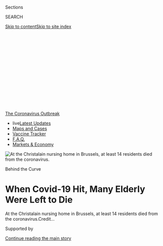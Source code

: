 <div id="app">

<div>

<div>

<div>

<div class="NYTAppHideMasthead css-ikk3s8 e1suatyy0">

<div class="section css-133zg39 e1suatyy2">

<div class="css-eph4ug er09x8g0">

<div class="css-6n7j50">

</div>

<span class="css-1dv1kvn">Sections</span>

<div class="css-10488qs">

<span class="css-1dv1kvn">SEARCH</span>

</div>

[Skip to content](#site-content)[Skip to site index](#site-index)

</div>

<div class="css-10698na e1huz5gh0">

</div>

</div>

</div>

</div>

<div data-aria-hidden="false">

<div id="site-content" role="main">

<div>

<div class="css-1aor85t" style="opacity:0.000000001;z-index:-1;visibility:hidden">

<div class="css-1hqnpie">

<div class="css-epjblv">

<span class="css-17xtcya">[Europe](/section/world/europe)</span><span class="css-x15j1o">|</span><span class="css-fwqvlz">When
Covid-19 Hit, Many Elderly Were Left to Die</span>

</div>

<div class="css-k008qs">

<div class="css-1iwv8en">

<span class="css-18z7m18"></span>

<div>

</div>

</div>

<span class="css-1n6z4y">https://nyti.ms/3fEcqZo</span>

<div class="css-1705lsu">

<div class="css-4xjgmj">

<div class="css-4skfbu" role="toolbar" data-aria-label="Social Media Share buttons, Save button, and Comments Panel with current comment count" data-testid="share-tools">

  - 
  - 
  - 
  - 
    
    <div class="css-6n7j50">
    
    </div>

  - 
  - 

</div>

</div>

</div>

</div>

</div>

</div>

<div id="NYT_TOP_BANNER_REGION" class="css-11qgg8s">

<div>

<div id="styln-prism-menu-1592847958612" class="section interactive-content interactive-size-medium css-1du2ztb">

<div class="css-17ih8de interactive-body">

<div id="scroll-container" class="css-1gj85ro">

[<span class="styln-title-wrap"><span class="css-1pje3qr">The
Coronavirus</span><span class="css-1pje3qr">
Outbreak</span></span>](https://www.nytimes.com/news-event/coronavirus?action=click&pgtype=Article&state=default&region=TOP_BANNER&context=storylines_menu)

  - <span class="css-kqxiym" data-emphasize="true">live</span>[Latest
    Updates](https://www.nytimes.com/2020/08/08/world/coronavirus-updates.html?action=click&pgtype=Article&state=default&region=TOP_BANNER&context=storylines_menu)
  - [Maps and
    Cases](https://www.nytimes.com/interactive/2020/us/coronavirus-us-cases.html?action=click&pgtype=Article&state=default&region=TOP_BANNER&context=storylines_menu)
  - [Vaccine
    Tracker](https://www.nytimes.com/interactive/2020/science/coronavirus-vaccine-tracker.html?action=click&pgtype=Article&state=default&region=TOP_BANNER&context=storylines_menu)
  - [F.A.Q.](https://www.nytimes.com/interactive/2020/world/coronavirus-tips-advice.html?action=click&pgtype=Article&state=default&region=TOP_BANNER&context=storylines_menu)
  - [Markets &
    Economy](https://www.nytimes.com/live/2020/08/07/business/stock-market-today-coronavirus?action=click&pgtype=Article&state=default&region=TOP_BANNER&context=storylines_menu)

</div>

</div>

</div>

</div>

</div>

<div id="fullBleedHeaderContent">

<div class="css-9fsmc8">

![<span class="css-16f3y1r e13ogyst0" data-aria-hidden="true">At the
Christalain nursing home in Brussels, at least 14 residents died from
the
coronavirus.</span>](https://static01.nyt.com/images/2020/08/09/world/09virus-nursinghomes-p5/00virus-nursinghomes-articleLarge.jpg?quality=75&auto=webp&disable=upscale)

</div>

<div class="css-1aqq9tq">

Behind the Curve

<div class="css-1vkm6nb ehdk2mb0">

# When Covid-19 Hit, Many Elderly Were Left to Die

</div>

</div>

<div class="css-nwzfg5 e1gnum310">

<span class="css-1f9pvn2 europe">At the Christalain nursing home in
Brussels, at least 14 residents died from the
coronavirus.</span><span class="css-cnj6d5 e1z0qqy90" itemprop="copyrightHolder"><span class="css-1ly73wi e1tej78p0">Credit...</span><span><span></span></span></span>

</div>

<div id="sponsor-wrapper" class="css-1hyfx7x">

<div id="sponsor-slug" class="css-19vbshk">

Supported by

</div>

[Continue reading the main story](#after-sponsor)

<div id="sponsor" class="ad sponsor-wrapper" style="text-align:center;height:100%;display:block">

</div>

<div id="after-sponsor">

</div>

</div>

<div class="css-1wx1auc e1gnum311">

<div class="css-18e8msd">

<div class="css-vp77d3 epjyd6m0">

<div class="css-1baulvz">

By [<span class="css-1baulvz" itemprop="name">Matina
Stevis-Gridneff</span>](https://www.nytimes.com/by/matina-stevis-gridneff),
[<span class="css-1baulvz" itemprop="name">Matt
Apuzzo</span>](https://www.nytimes.com/by/matt-apuzzo) and
<span class="css-1baulvz last-byline" itemprop="name">Monika
Pronczuk</span>

Photographs by
<span class="css-1baulvz last-byline" itemprop="name">Mauricio
Lima</span>

</div>

</div>

  - Aug. 8, 2020, <span class="css-epvm6">5:00 a.m. ET</span>

  - 
    
    <div class="css-4xjgmj">
    
    <div class="css-d8bdto" role="toolbar" data-aria-label="Social Media Share buttons, Save button, and Comments Panel with current comment count" data-testid="share-tools">
    
      - 
      - 
      - 
      - 
        
        <div class="css-6n7j50">
        
        </div>
    
      - 
      - 
    
    </div>
    
    </div>

</div>

</div>

</div>

<div class="section meteredContent css-1r7ky0e" name="articleBody" itemprop="articleBody">

<div class="css-1fanzo5 StoryBodyCompanionColumn">

<div class="css-53u6y8">

Warnings had piled up for years that nursing homes were vulnerable. The
pandemic sent them to the back of the line for equipment and care.

<div class="css-1wlr991">

<div class="css-18e8msd">

<div class="css-2ja7y1 epjyd6m0">

<div class="css-1baulvz">

</div>

</div>

</div>

</div>

-----

BRUSSELS — Shirley Doyen was exhausted. The Christalain nursing home,
which she ran with her brother in an affluent neighborhood in Brussels,
was buckling from Covid-19. Eight residents had died in three weeks.
Some staff members had only gowns and goggles from Halloween doctor
costumes for protection.

Nor was help coming. Ms. Doyen had begged hospitals to collect her
infected residents. They refused. Sometimes she was told to administer
morphine and let death come. Once she was told to pray.

Then, in the early morning of April 10, it all got worse.

First, a resident died at 1:20 a.m. Three hours later, another died. At
5:30 a.m., still another. The night nurse had long since given up
calling ambulances.

<div id="100000007240537" class="section css-1lpvp6o capsule-content" data-uri="nyt://capsule/b49668fb-2e01-5ae1-9496-f17bdbcc1c16">

<div>

</div>

</div>

</div>

</div>

<div class="css-1fanzo5 StoryBodyCompanionColumn">

<div class="css-53u6y8">

Ms. Doyen arrived after dawn and discovered Addolorata Balducci, 89, in
distress from Covid-19. Ms. Balducci’s son, Franco Pacchioli, demanded
that paramedics be called and begged them to take his mother to the
hospital. Instead, they gave her morphine.

“Your mother will die,” the paramedics responded, Mr. Pacchioli
recalled. “That’s it.”

The paramedics left. Eight hours later, Ms. Balducci died.

Runaway coronavirus infections, medical gear shortages and government
inattention are woefully familiar stories in nursing homes around the
globe. But Belgium’s response offers a gruesome twist: Paramedics and
hospitals sometimes flatly denied care to elderly people, even as
hospital beds sat unused.

Weeks earlier, the virus had overwhelmed hospitals in Italy. Determined
to prevent that from happening in Belgium, the authorities shunned and
all but ignored nursing homes. But while Italian doctors said they were
forced to ration care to the elderly because of shortages of space and
equipment, Belgium’s hospital system never came under similar strain.

Even at the height of the outbreak in April, when Ms. Balducci was
turned away, intensive-care beds were no more than about 55 percent
full.

</div>

</div>

<div class="css-1fanzo5 StoryBodyCompanionColumn">

<div class="css-53u6y8">

“They wouldn’t accept old people,” Ms. Doyen said. “They had space, and
they didn’t want them.”

Belgium now has, by some measures, the world’s highest coronavirus death
rate, in part because of nursing homes. More than 5,700 nursing-home
residents have died, [according to newly published
data](https://www.medrxiv.org/content/10.1101/2020.06.20.20136234v1.full.pdf).
During the peak of the crisis, from March through mid-May, residents
accounted for two out of every three coronavirus deaths.

</div>

</div>

<div class="css-79elbk" data-testid="photoviewer-wrapper">

<div class="css-z3e15g" data-testid="photoviewer-wrapper-hidden">

</div>

<div class="css-1a48zt4 ehw59r15" data-testid="photoviewer-children">

![<span class="css-16f3y1r e13ogyst0" data-aria-hidden="true">A resident
returning to his bedroom at
Christalain.</span>](https://static01.nyt.com/images/2020/08/09/world/09virus-nursinghomes-02-p3/00virus-nursinghomes-02-articleLarge.jpg?quality=75&auto=webp&disable=upscale)

</div>

</div>

<div class="css-79elbk" data-testid="photoviewer-wrapper">

<div class="css-z3e15g" data-testid="photoviewer-wrapper-hidden">

</div>

<div class="css-1a48zt4 ehw59r15" data-testid="photoviewer-children">

<div class="css-1xdhyk6 erfvjey0">

<span class="css-1ly73wi e1tej78p0">Image</span>

<div class="css-zjzyr8">

<div data-testid="lazyimage-container" style="height:257.77777777777777px">

</div>

</div>

</div>

<span class="css-16f3y1r e13ogyst0" data-aria-hidden="true">At the end
of an activity to work on residents’ memory capacity at
Christalain.</span>

</div>

</div>

<div class="css-79elbk" data-testid="photoviewer-wrapper">

<div class="css-z3e15g" data-testid="photoviewer-wrapper-hidden">

</div>

<div class="css-1a48zt4 ehw59r15" data-testid="photoviewer-children">

<div class="css-1xdhyk6 erfvjey0">

<span class="css-1ly73wi e1tej78p0">Image</span>

<div class="css-zjzyr8">

<div data-testid="lazyimage-container" style="height:257.77777777777777px">

</div>

</div>

</div>

<span class="css-16f3y1r e13ogyst0" data-aria-hidden="true">A memorial
for Christalain’s victims of Covid-19.</span>

</div>

</div>

<div class="css-1fanzo5 StoryBodyCompanionColumn">

<div class="css-53u6y8">

Of all the missteps by governments during the coronavirus pandemic, few
have had such an immediate and devastating impact as the failure to
protect nursing homes. Tens of thousands of older people died —
casualties not only of the virus, but of more than a decade of ignored
warnings that nursing homes were vulnerable.

Public health officials around the world excluded nursing homes from
their pandemic preparedness plans and omitted residents from the
mathematical models used to guide their responses.

In recent months, the coronavirus outbreak in the United States has
dominated global attention, as the world’s richest nation blundered its
way into the world’s largest death toll. Some 40 percent of those
fatalities [have been
linked](https://www.kff.org/health-costs/issue-brief/state-data-and-policy-actions-to-address-coronavirus/#stateleveldata)
to long-term-care facilities. But even now, European countries lead the
world in per capita deaths, in part because of what happened inside
their nursing homes.

</div>

</div>

<div class="css-1fanzo5 StoryBodyCompanionColumn">

<div class="css-53u6y8">

Spanish prosecutors [are investigating
cases](https://www.nytimes.com/2020/03/25/world/europe/Spain-coronavirus-nursing-homes.html)
in which residents were abandoned to die. In Sweden, overwhelmed
emergency doctors have acknowledged [turning away elderly
patients](https://www.dn.se/nyheter/sverige/overlakare-logn-att-patienter-inte-prioriterats-bort/).

In Britain, the [government ordered thousands of older hospital
patients](https://www.independent.co.uk/news/health/coronavirus-care-homes-nhs-hospital-discharges-deaths-a9544671.html)
— including some with Covid-19 — sent back to nursing homes to make room
for an expected crush of virus cases. (Similar policies were in effect
in [some American
states](https://www.nytimes.com/2020/04/24/us/nursing-homes-coronavirus.html).)

But by fixating on saving their hospitals, European leaders sometimes
left nursing-home residents and staff to fend for themselves.

“We thought about it, and we said, ‘Care homes are important,’” Matt
Keeling, a British emergency adviser, testified recently. “We thought
they were being shielded, and we probably thought that was enough.”

It wasn’t. Only [about a third of European nursing
homes](https://www.ecdc.europa.eu/sites/default/files/documents/covid-19-long-term-care-facilities-surveillance-guidance.pdf)
had infectious-disease teams before the Covid-19 pandemic. Most lacked
in-house doctors and [many had no
arrangements](https://www.ecdc.europa.eu/sites/default/files/media/en/publications/Publications/healthcare-associated-infections-point-prevalence-survey-long-term-care-facilities-2013.pdf)
with outside physicians to coordinate care.

Few countries embody this lethally ineffective pandemic response more
than Belgium, where government officials excluded nursing-home patients
from the testing policy until thousands were already dead. Nursing homes
were left waiting for proper masks and gowns. When masks did arrive from
the government, they came late and were sometimes defective.

<div id="NYT_MAIN_CONTENT_1_REGION" class="css-9tf9ac">

<div>

<div id="styln-covid-updates-world" class="section interactive-content interactive-size-medium css-1ftcdic">

<div class="css-17ih8de interactive-body">

<div id="styln-briefing-block" data-asset-id="QXJ0aWNsZTpueXQ6Ly9hcnRpY2xlL2MyYTdmODFjLWZlODAtNTBiZC05ZDM2LWRhNjExOTBiZjZkZg==">

<div class="briefing-block-header-section">

# [Latest Updates: The Coronavirus Outbreak](https://www.nytimes.com/2020/08/07/world/covid-19-news.html?action=click&pgtype=Article&state=default&region=MAIN_CONTENT_1&context=storylines_live_updates)

<div class="briefing-block-ts">

Updated 2020-08-08T12:04:28.992Z

</div>

</div>

  - [As the U.S. relief talks falter again, Trump says he is prepared to
    act on his
    own.](https://www.nytimes.com/2020/08/07/world/covid-19-news.html?action=click&pgtype=Article&state=default&region=MAIN_CONTENT_1&context=storylines_live_updates#link-1f86d03a)
  - [Cuomo says N.Y. schools can reopen in-person but leaves it up to
    districts to determine if, when and
    how.](https://www.nytimes.com/2020/08/07/world/covid-19-news.html?action=click&pgtype=Article&state=default&region=MAIN_CONTENT_1&context=storylines_live_updates#link-3f64a70a)
  - [Thousands of cases went unreported in California when a computer
    server
    failed.](https://www.nytimes.com/2020/08/07/world/covid-19-news.html?action=click&pgtype=Article&state=default&region=MAIN_CONTENT_1&context=storylines_live_updates#link-14e70066)

<div class="briefing-block-footer">

<div class="briefing-block-footer-meta">

[See more
updates](https://www.nytimes.com/2020/08/07/world/covid-19-news.html?action=click&pgtype=Article&state=default&region=MAIN_CONTENT_1&context=storylines_live_updates)

</div>

<div class="briefing-block-briefinglinks">

<span>More live coverage:</span>
[Markets](https://www.nytimes.com/live/2020/08/07/business/stock-market-today-coronavirus?action=click&pgtype=Article&state=default&region=MAIN_CONTENT_1&context=storylines_live_updates)

</div>

</div>

</div>

</div>

</div>

</div>

</div>

“Tape the masks to the bridge of your nose,” regional health officials
advised in one email.

One nursing-home executive, bereft of options, ordered thousands of
ponchos after seeing animal-keepers wearing them in a countryside zoo.
Another home managed to get 5,000 masks from a staff member’s father in
Vietnam. The precious cargo arrived through the embassy’s diplomatic
pouch.

</div>

</div>

<div class="css-1fanzo5 StoryBodyCompanionColumn">

<div class="css-53u6y8">

Belgian officials say denying care for the elderly was never their
policy. But in the absence of a national strategy, and with regional
officials bickering about who was in charge, officials now acknowledge
that some hospitals and emergency responders relied on vague advice and
guidelines to do just that.

The situation was so dire that the charity Médecins Sans Frontières
dispatched teams of experts more accustomed to working in war-hardened
countries. On March 25, when a team arrived at Val des Fleurs, a public
nursing home a few miles from European Union headquarters, they were
greeted by the stale smell of disinfectant and an eerie stillness,
pierced only by the song of a caged canary.

</div>

</div>

<div class="css-79elbk" data-testid="photoviewer-wrapper">

<div class="css-z3e15g" data-testid="photoviewer-wrapper-hidden">

</div>

<div class="css-1a48zt4 ehw59r15" data-testid="photoviewer-children">

<div class="css-1xdhyk6 erfvjey0">

<span class="css-1ly73wi e1tej78p0">Image</span>

<div class="css-zjzyr8">

<div data-testid="lazyimage-container" style="height:257.77777777777777px">

</div>

</div>

</div>

<span class="css-16f3y1r e13ogyst0" data-aria-hidden="true">A gym class
at the Val des Fleurs nursing home in Brussels, where a team from
Médecins Sans Frontières intervened during the peak of the
pandemic.</span>

</div>

</div>

<div class="css-79elbk" data-testid="photoviewer-wrapper">

<div class="css-z3e15g" data-testid="photoviewer-wrapper-hidden">

</div>

<div class="css-1a48zt4 ehw59r15" data-testid="photoviewer-children">

<div class="css-1xdhyk6 erfvjey0">

<span class="css-1ly73wi e1tej78p0">Image</span>

<div class="css-zjzyr8">

<div data-testid="lazyimage-container" style="height:257.77777777777777px">

</div>

</div>

</div>

<span class="css-16f3y1r e13ogyst0" data-aria-hidden="true">Cleaning up
a corridor at Val des Fleurs. Some staff members showed signs of trauma
common in disaster zones, the medical charity found.</span>

</div>

</div>

<div class="css-79elbk" data-testid="photoviewer-wrapper">

<div class="css-z3e15g" data-testid="photoviewer-wrapper-hidden">

</div>

<div class="css-1a48zt4 ehw59r15" data-testid="photoviewer-children">

<div class="css-1xdhyk6 erfvjey0">

<span class="css-1ly73wi e1tej78p0">Image</span>

<div class="css-zjzyr8">

<div data-testid="lazyimage-container" style="height:257.77777777777777px">

</div>

</div>

</div>

<span class="css-16f3y1r e13ogyst0" data-aria-hidden="true">The
nursing-home compound seen from the corridor of residents’ bedrooms.
When the M.S.F. team arrived, both the director and her deputy were sick
with Covid-19.</span>

</div>

</div>

<div class="css-1fanzo5 StoryBodyCompanionColumn">

<div class="css-53u6y8">

Seventeen people had died there in the past 10 days. There was no
protective equipment. Oxygen was running low. Half the staff was
infected. Others showed signs of trauma common in disaster zones, a
psychologist from the medical charity concluded.

The director and her deputy were sick with Covid-19, and the acting
chief collapsed in a chair, crying, as soon as the team met her.

</div>

</div>

<div class="css-1fanzo5 StoryBodyCompanionColumn">

<div class="css-53u6y8">

“I never thought I would work with M.S.F. in my own country. That’s
crazy. We are a rich country,” said Marine Tondeur, a Belgian nurse who
has worked in South Sudan and Haiti.

Ms. Tondeur was horrified at her country’s response.

“I feel a bit ashamed, actually, that we forgot those homes.”

## ‘Firefighters in Pajamas’

In February, as the coronavirus was taking root in northern Italy,
Belgian officials expressed little alarm. Maggie De Block, Belgium’s
federal health minister, spent the month playing down the risk. She saw
[no need to
worry](https://plus.lesoir.be/282733/article/2020-02-25/maggie-de-block-sur-le-coronavirus-au-soir-il-faut-eviter-les-reflexes-de)
about hospital capacity or testing capabilities.

“It isn’t a very aggressive virus. You would have to sneeze in someone’s
face to pass it on,” [she
said](https://www.maggiedeblock.be/coronavirus-er-is-veel-paniekzaaierij-de-tijd-03-03-2020/)
on March 3, adding, “If the temperature rises, it will probably
disappear.”

Even after the World Health Organization [highlighted the importance of
creating
plans](https://www.who.int/docs/default-source/coronaviruse/who-china-joint-mission-on-covid-19-final-report.pdf)
to protect nursing homes, a spokesman for the health authority in
Belgium’s Dutch-speaking region said there was no reason to worry.

“The risk of infection is very small for now,” he said.

Yet the warning signs were there. Belgium has one of the world’s largest
nursing-home populations per capita, and [years of
research](http://www.nsih.be/download/LTCF/Rapport/HALT-3_Nat%20Rapport_FR_V3.pdf)
has shown that respiratory illnesses like Covid-19 are among the most
common diseases in such facilities. Data from China demonstrated that
the elderly were most at risk from Covid-19.

Government reports as far back as 2006 had called for infectious-disease
training for nursing-home doctors and public help to stockpile
protective equipment. A separate report in 2009 recommended adding
nursing homes to the national pandemic plan. Both proposals went
nowhere.

</div>

</div>

<div class="css-1fanzo5 StoryBodyCompanionColumn">

<div class="css-53u6y8">

So, at the beginning of March, nursing homes were effectively on their
own. Belgium’s internal risk-assessment documents did not even mention
nursing homes among the top concerns.

</div>

</div>

<div class="css-79elbk" data-testid="photoviewer-wrapper">

<div class="css-z3e15g" data-testid="photoviewer-wrapper-hidden">

</div>

<div class="css-1a48zt4 ehw59r15" data-testid="photoviewer-children">

<div class="css-1xdhyk6 erfvjey0">

<span class="css-1ly73wi e1tej78p0">Image</span>

<div class="css-zjzyr8">

<div data-testid="lazyimage-container" style="height:257.77777777777777px">

</div>

</div>

</div>

<span class="css-16f3y1r e13ogyst0" data-aria-hidden="true">A resident
waiting as a staff member cleaned her bedroom at the Val des Roses
nursing home in Brussels, where Médecins Sans Frontières also
intervened.</span>

</div>

</div>

<div class="css-79elbk" data-testid="photoviewer-wrapper">

<div class="css-z3e15g" data-testid="photoviewer-wrapper-hidden">

</div>

<div class="css-1a48zt4 ehw59r15" data-testid="photoviewer-children">

<div class="css-1xdhyk6 erfvjey0">

<span class="css-1ly73wi e1tej78p0">Image</span>

<div class="css-zjzyr8">

<div data-testid="lazyimage-container" style="height:257.77777777777777px">

</div>

</div>

</div>

<span class="css-16f3y1r e13ogyst0" data-aria-hidden="true">A bedroom in
the section for residents affected by mental confusion and
disorientation at Val des Roses.</span>

</div>

</div>

<div class="css-79elbk" data-testid="photoviewer-wrapper">

<div class="css-z3e15g" data-testid="photoviewer-wrapper-hidden">

</div>

<div class="css-1a48zt4 ehw59r15" data-testid="photoviewer-children">

<div class="css-1xdhyk6 erfvjey0">

<span class="css-1ly73wi e1tej78p0">Image</span>

<div class="css-zjzyr8">

<div data-testid="lazyimage-container" style="height:257.77777777777777px">

</div>

</div>

</div>

<span class="css-16f3y1r e13ogyst0" data-aria-hidden="true">A recreation
area for residents at Val des Roses.</span>

</div>

</div>

<div class="css-1fanzo5 StoryBodyCompanionColumn">

<div class="css-53u6y8">

“We have received no specific recommendations from the ministers,” the
nursing-home association Femarbel wrote to its members.

Nursing homes around the world operate at the seams of local, regional
and national oversight, but Belgium magnifies that problem. Divided by
language and [perpetually difficult to
govern](https://www.nytimes.com/2018/12/18/world/europe/right-wing-migration-belgium-collapse.html),
Belgium has so many layers of bureaucracy that it is sometimes referred
to as an administrative lasagna.

The country has not one but nine health ministers, who answer to six
parliaments. The federal government takes a coordinating role in a
pandemic, but nursing homes are the purview of regional authorities.

</div>

</div>

<div class="css-1fanzo5 StoryBodyCompanionColumn">

<div class="css-53u6y8">

So even when officials realized the threat posed by Covid-19, they could
not act decisively.

“We needed several weeks to figure out who was responsible,” Pedro
Facon, a top federal health official, testified this month.

By the middle of March, with the coronavirus spreading rapidly, regional
governments offered nursing homes advice — yet it was unhelpful on key
points. Government documents stressed the importance of masks, while
simultaneously declaring them all but unavailable.

“There are virtually no masks available on the market,” one document
said. Caregivers were advised to reuse masks, withhold them from
administrative staff members, and scrounge for gear from nearby
hospitals.

And scrounge they did. At the Christalain home, Steve Doyen — the
co-owner and Ms. Doyen’s brother — said he found a handful of gowns and
goggles through a friend who liked dressing up as a doctor for
Halloween.

</div>

</div>

<div class="css-79elbk" data-testid="photoviewer-wrapper">

<div class="css-z3e15g" data-testid="photoviewer-wrapper-hidden">

</div>

<div class="css-1a48zt4 ehw59r15" data-testid="photoviewer-children">

<div class="css-1xdhyk6 erfvjey0">

<span class="css-1ly73wi e1tej78p0">Image</span>

<div class="css-zjzyr8">

<div data-testid="lazyimage-container" style="height:257.77777777777777px">

</div>

</div>

</div>

<span class="css-16f3y1r e13ogyst0" data-aria-hidden="true">A manicure
session at Christalain. Activities are slowly restarting.</span>

</div>

</div>

<div class="css-79elbk" data-testid="photoviewer-wrapper">

<div class="css-z3e15g" data-testid="photoviewer-wrapper-hidden">

</div>

<div class="css-1a48zt4 ehw59r15" data-testid="photoviewer-children">

<div class="css-1xdhyk6 erfvjey0">

<span class="css-1ly73wi e1tej78p0">Image</span>

<div class="css-zjzyr8">

<div data-testid="lazyimage-container" style="height:257.77777777777777px">

</div>

</div>

</div>

<span class="css-16f3y1r e13ogyst0" data-aria-hidden="true">A walker
resting near a message reminding residents and staff members to
disinfect their hands at Christalain.</span>

</div>

</div>

<div class="css-79elbk" data-testid="photoviewer-wrapper">

<div class="css-z3e15g" data-testid="photoviewer-wrapper-hidden">

</div>

<div class="css-1a48zt4 ehw59r15" data-testid="photoviewer-children">

<div class="css-1xdhyk6 erfvjey0">

<span class="css-1ly73wi e1tej78p0">Image</span>

<div class="css-zjzyr8">

<div data-testid="lazyimage-container" style="height:257.77777777777777px">

</div>

</div>

</div>

<span class="css-16f3y1r e13ogyst0" data-aria-hidden="true">Support
messages on a board at Christalain.</span>

</div>

</div>

<div class="css-1fanzo5 StoryBodyCompanionColumn">

<div class="css-53u6y8">

Worsening the problem, Belgium was unable to test even a fraction of
those infected. So the health authorities decided to test severely ill,
hospitalized patients. Everyone else was told to recover at home.

</div>

</div>

<div class="css-1fanzo5 StoryBodyCompanionColumn">

<div class="css-53u6y8">

That meant leaving contagious people inside crowded, understaffed,
underequipped nursing homes.

“We got the impression quite early on that we would take the back seat,”
said Lesley Moreels, the director of a public nursing home in Brussels.
“We felt that we were going to be firefighters in pajamas.”

## Test, Return, Infect

Belgium went into lockdown on March 18. Dozens of nursing-home residents
had already died. Three days later, Jacqueline Van Peteghem, a
91-year-old resident at the Christalain home, was sent to UZ Brussel, a
nearby hospital, where she was tested for Covid-19. Within days, her
test came back positive.

Shirley and Steve Doyen assumed Ms. Van Peteghem would remain
hospitalized for treatment and to prevent the disease from spreading to
scores of other residents. But her symptoms had stabilized, and Mr.
Doyen said that a hospital doctor declared her healthy enough to return
home.

So, on March 27, paramedics in hazmat suits delivered Ms. Van Peteghem,
on a stretcher, to the door of Christalain.

Mr. Doyen greeted them wearing a surgical mask.

“Is this mask all you have?” the paramedics asked, Mr. Doyen recalled.

“Yes,” he said.

“Good luck,” they responded.

For the next hour, Christalain staff members watched as the paramedics
decontaminated themselves and their ambulance. Asked later about the
hospital’s policies, the chief executive, Prof. Marc Noppen, said
infectious patients were not normally returned to nursing homes but that
it may have happened in some cases.

</div>

</div>

<div class="css-1fanzo5 StoryBodyCompanionColumn">

<div class="css-53u6y8">

No one can be certain if Ms. Van Peteghem’s return was the reason, but
Covid-19 infections in the home increased. Residents began dying. Ms.
Van Peteghem, who initially survived the virus, died last month.

</div>

</div>

<div class="css-79elbk" data-testid="photoviewer-wrapper">

<div class="css-z3e15g" data-testid="photoviewer-wrapper-hidden">

</div>

<div class="css-1a48zt4 ehw59r15" data-testid="photoviewer-children">

<div class="css-1xdhyk6 erfvjey0">

<span class="css-1ly73wi e1tej78p0">Image</span>

<div class="css-zjzyr8">

<div data-testid="lazyimage-container" style="height:257.77777777777777px">

</div>

</div>

</div>

<span class="css-16f3y1r e13ogyst0" data-aria-hidden="true">Jacqueline
Van Peteghem’s dinner table in June.</span>

</div>

</div>

<div class="css-79elbk" data-testid="photoviewer-wrapper">

<div class="css-z3e15g" data-testid="photoviewer-wrapper-hidden">

</div>

<div class="css-1a48zt4 ehw59r15" data-testid="photoviewer-children">

<div class="css-1xdhyk6 erfvjey0">

<span class="css-1ly73wi e1tej78p0">Image</span>

<div class="css-zjzyr8">

<div data-testid="lazyimage-container" style="height:257.77777777777777px">

</div>

</div>

</div>

<span class="css-16f3y1r e13ogyst0" data-aria-hidden="true">A resident
holding onto a staff member at Christalain.</span>

</div>

</div>

<div class="css-79elbk" data-testid="photoviewer-wrapper">

<div class="css-z3e15g" data-testid="photoviewer-wrapper-hidden">

</div>

<div class="css-1a48zt4 ehw59r15" data-testid="photoviewer-children">

<div class="css-1xdhyk6 erfvjey0">

<span class="css-1ly73wi e1tej78p0">Image</span>

<div class="css-zjzyr8">

<div data-testid="lazyimage-container" style="height:257.77777777777777px">

</div>

</div>

</div>

<span class="css-16f3y1r e13ogyst0" data-aria-hidden="true">The view
from a window at Christalain.</span>

</div>

</div>

<div class="css-1fanzo5 StoryBodyCompanionColumn">

<div class="css-53u6y8">

The Belgian authorities were aware of such problems, according to
internal documents. “Some patients have returned from the hospital
infected,” a government emergency committee wrote on March 25. “Several
hot spots have been caused this way.”

<div id="NYT_MAIN_CONTENT_3_REGION" class="css-9tf9ac">

<div>

<div id="styln-prism-freeform-1594220623585" class="section interactive-content interactive-size-medium css-1ftcdic">

<div class="css-17ih8de interactive-body">

<div id="prism-freeform-block-57380" class="css-19mumt8" role="complementary" data-storyline="The Coronavirus Outbreak" data-truncated="true" tabindex="0">

<div class="css-a8d9oz">

<div class="css-eb027h">

[](https://www.nytimes.com/news-event/coronavirus?action=click&pgtype=Article&state=default&region=MAIN_CONTENT_3&context=storylines_faq)

### The Coronavirus Outbreak ›

#### Frequently Asked Questions

Updated August 6, 2020

  - #### Why are bars linked to outbreaks?
    
      - Think about a bar. Alcohol is flowing. It can be loud, but it’s
        definitely intimate, and you often need to lean in close to hear
        your friend. And strangers have way, way fewer reservations
        about coming up to people in a bar. That’s sort of the point of
        a bar. Feeling good and close to strangers. It’s no surprise,
        then, that [bars have been linked to outbreaks in several
        states.](https://www.nytimes.com/2020/07/02/us/coronavirus-bars.html?action=click&pgtype=Article&state=default&region=MAIN_CONTENT_3&context=storylines_faq)
        Louisiana health officials have tied [at least 100 coronavirus
        cases](https://www.nytimes.com/2020/06/22/us/new-coronavirus-phase.html?action=click&pgtype=Article&state=default&region=MAIN_CONTENT_3&context=storylines_faq)
        to bars in the Tigerland nightlife district in Baton Rouge.
        Minnesota has traced 328 recent cases to bars across the state.
        [In
        Idaho](https://www.boisestatepublicradio.org/post/bars-large-venues-close-ada-county-after-surge-coronavirus-prompts-rollback#stream/0),
        health officials shut down bars in Ada County after reporting
        clusters of infections among young adults who had visited
        several bars in downtown Boise. Governors in
        [California](https://www.nytimes.com/2020/07/01/us/california-coronavirus-reopening.html?action=click&pgtype=Article&state=default&region=MAIN_CONTENT_3&context=storylines_faq),
        [Texas and
        Arizona](https://www.nytimes.com/2020/06/14/us/coronavirus-united-states.html?action=click&pgtype=Article&state=default&region=MAIN_CONTENT_3&context=storylines_faq),
        where coronavirus cases are soaring, have ordered hundreds of
        newly reopened bars to shut down. Less than two weeks after
        Colorado’s bars reopened at limited capacity, Gov. Jared Polis
        [ordered them to
        close](https://www.denverpost.com/2020/06/30/colorado-bars-closed-coronavirus/).

  - #### I have antibodies. Am I now immune?
    
      - As of right now, [that seems likely, for at least several
        months.](https://www.nytimes.com/2020/07/22/health/covid-antibodies-herd-immunity.html?action=click&pgtype=Article&state=default&region=MAIN_CONTENT_3&context=storylines_faq)
        There have been frightening accounts of people suffering what
        seems to be a second bout of Covid-19. But experts say these
        patients may have a drawn-out course of infection, with the
        virus taking a slow toll weeks to months after initial exposure.
        People infected with the coronavirus typically
        [produce](https://www.nature.com/articles/s41586-020-2456-9)
        immune molecules called antibodies, which are [protective
        proteins made in response to an
        infection](https://www.nytimes.com/2020/05/07/health/coronavirus-antibody-prevalence.html?action=click&pgtype=Article&state=default&region=MAIN_CONTENT_3&context=storylines_faq)[.
        These antibodies
        may](https://www.nytimes.com/2020/05/07/health/coronavirus-antibody-prevalence.html?action=click&pgtype=Article&state=default&region=MAIN_CONTENT_3&context=storylines_faq)
        last in the body [only two to three
        months](https://www.nature.com/articles/s41591-020-0965-6),
        which may seem worrisome, but that’s perfectly normal after an
        acute infection subsides, said Dr. Michael Mina, an immunologist
        at Harvard University. It may be possible to get the coronavirus
        again, but it’s highly unlikely that it would be possible in a
        short window of time from initial infection or make people
        sicker the second time.

  - #### I’m a small-business owner. Can I get relief?
    
      - The [stimulus bills enacted in
        March](https://www.nytimes.com/article/small-business-loans-stimulus-grants-freelancers-coronavirus.html?action=click&pgtype=Article&state=default&region=MAIN_CONTENT_3&context=storylines_faq)
        offer help for the millions of American small businesses. Those
        eligible for aid are businesses and nonprofit organizations with
        fewer than 500 workers, including sole proprietorships,
        independent contractors and freelancers. Some larger companies
        in some industries are also eligible. The help being offered,
        which is being managed by the Small Business Administration,
        includes the Paycheck Protection Program and the Economic Injury
        Disaster Loan program. But lots of folks have [not yet seen
        payouts.](https://www.nytimes.com/interactive/2020/05/07/business/small-business-loans-coronavirus.html?action=click&pgtype=Article&state=default&region=MAIN_CONTENT_3&context=storylines_faq)
        Even those who have received help are confused: The rules are
        draconian, and some are stuck sitting on [money they don’t know
        how to
        use.](https://www.nytimes.com/2020/05/02/business/economy/loans-coronavirus-small-business.html?action=click&pgtype=Article&state=default&region=MAIN_CONTENT_3&context=storylines_faq)
        Many small-business owners are getting less than they expected
        or [not hearing anything at
        all.](https://www.nytimes.com/2020/06/10/business/Small-business-loans-ppp.html?action=click&pgtype=Article&state=default&region=MAIN_CONTENT_3&context=storylines_faq)

  - #### What are my rights if I am worried about going back to work?
    
      - Employers have to provide [a safe
        workplace](https://www.osha.gov/SLTC/covid-19/standards.html)
        with policies that protect everyone equally. [And if one of your
        co-workers tests positive for the coronavirus, the
        C.D.C.](https://www.nytimes.com/article/coronavirus-money-unemployment.html?action=click&pgtype=Article&state=default&region=MAIN_CONTENT_3&context=storylines_faq)
        has said that [employers should tell their
        employees](https://www.cdc.gov/coronavirus/2019-ncov/community/guidance-business-response.html)
        -- without giving you the sick employee’s name -- that they may
        have been exposed to the virus.

  - #### What is school going to look like in September?
    
      - It is unlikely that many schools will return to a normal
        schedule this fall, requiring the grind of [online
        learning](https://www.nytimes.com/2020/06/05/us/coronavirus-education-lost-learning.html?action=click&pgtype=Article&state=default&region=MAIN_CONTENT_3&context=storylines_faq),
        [makeshift child
        care](https://www.nytimes.com/2020/05/29/us/coronavirus-child-care-centers.html?action=click&pgtype=Article&state=default&region=MAIN_CONTENT_3&context=storylines_faq)
        and [stunted
        workdays](https://www.nytimes.com/2020/06/03/business/economy/coronavirus-working-women.html?action=click&pgtype=Article&state=default&region=MAIN_CONTENT_3&context=storylines_faq)
        to continue. California’s two largest public school districts —
        Los Angeles and San Diego — said on July 13, that [instruction
        will be remote-only in the
        fall](https://www.nytimes.com/2020/07/13/us/lausd-san-diego-school-reopening.html?action=click&pgtype=Article&state=default&region=MAIN_CONTENT_3&context=storylines_faq),
        citing concerns that surging coronavirus infections in their
        areas pose too dire a risk for students and teachers. Together,
        the two districts enroll some 825,000 students. They are the
        largest in the country so far to abandon plans for even a
        partial physical return to classrooms when they reopen in
        August. For other districts, the solution won’t be an
        all-or-nothing approach. [Many
        systems](https://bioethics.jhu.edu/research-and-outreach/projects/eschool-initiative/school-policy-tracker/),
        including the nation’s largest, New York City, are devising
        [hybrid
        plans](https://www.nytimes.com/2020/06/26/us/coronavirus-schools-reopen-fall.html?action=click&pgtype=Article&state=default&region=MAIN_CONTENT_3&context=storylines_faq)
        that involve spending some days in classrooms and other days
        online. There’s no national policy on this yet, so check with
        your municipal school system regularly to see what is happening
        in your community.

<div id="styln-survey-component-57380" class="styln-survey-component" data-surveyname="faq" data-surveystoryline="coronavirus">

</div>

</div>

<div class="css-6mllg9">

</div>

<div class="css-pmm6ed">

<span class="css-5gimkt"></span>

</div>

</div>

</div>

</div>

</div>

</div>

</div>

The committee recommended testing nursing-home residents and
establishing locations to house Covid-19 patients who would otherwise be
returned to homes.

But national and regional authorities could not agree on those
recommendations, and the country remained a hodgepodge of policies.

</div>

</div>

<div class="css-1fanzo5 StoryBodyCompanionColumn">

<div class="css-53u6y8">

For another two weeks, even as the government expanded its testing
capability, health advisers resisted adding nursing homes to the
national testing priority list. They worried that even the newfound
capacity would be unable to meet the demand under the broadened
criteria, according to documents and government officials.

“The federal government had tests. Hospitals had tests,” said Dr.
Emmanuel André, a virologist who was tapped as a top government adviser
and who advocated for broader federal testing. “But nursing homes? There
were no tests allowed.”

As a stopgap measure, Philippe De Backer, a minister who had been tapped
to expand testing, pushed out an initial batch of nursing-home tests in
early April. But he and others wanted residents formally added to the
testing priority list. Support for that change finally coalesced on
April 8. Mr. De Backer dialed into a conference call of the government’s
risk-management group — one of many committees that set policy in
Belgium.

“You can stop debating,” he said. “We’re testing in care homes.”

When the first results were announced, one in five residents tested
positive. By then, more than 2,000 residents had already died.

As the testing debate unfolded in late March and early April, hospitals
quietly stopped taking infected patients from nursing homes.

The policy — officially it was just advice — took shape in a series of
memos from Belgian geriatric specialists.

“Unnecessary transfers are a risk for ambulance workers and emergency
rooms,” read an early memo, signed by the Belgian Society for
Gerontology and Geriatrics and two major hospitals.

</div>

</div>

<div class="css-1fanzo5 StoryBodyCompanionColumn">

<div class="css-53u6y8">

Extremely frail patients and the terminally ill should receive
palliative care and not be hospitalized, the memo said. The document
offered a complex flowchart for deciding when to hospitalize
nursing-home residents.

The gerontology society says that its advice — drafted in case of an
overwhelmed hospital system — was misunderstood. The society is not a
government agency, doctors there note, and it never intended to deny
hospital care for the elderly.

But that is what happened.

## Do Not Admit

On the morning of April 9, Dr. André, the government adviser, was
preparing for the daily news briefing when one question, submitted in
advance by a journalist, caught him by surprise: Would nursing-home
residents soon be allowed to go to the hospital?

“Why is this question coming?” Dr. André remembers thinking. “Yes, of
course they can.”

But time and again, nursing-home residents with Covid-19 symptoms were
denied hospitalization, even when referred by doctors who had assessed
that they might recover.

“The decision not to accept residents in hospitals really shocked me,”
said Michel Hanset, a doctor in Brussels who tried in vain to admit
several nursing-home patients.

No data exists on how often this happened, but Médecins Sans Frontières
says about 30 percent of the homes it worked in during its deployment
reported this problem.

</div>

</div>

<div class="css-79elbk" data-testid="photoviewer-wrapper">

<div class="css-z3e15g" data-testid="photoviewer-wrapper-hidden">

</div>

<div class="css-1a48zt4 ehw59r15" data-testid="photoviewer-children">

<div class="css-1xdhyk6 erfvjey0">

<span class="css-1ly73wi e1tej78p0">Image</span>

<div class="css-zjzyr8">

<div data-testid="lazyimage-container" style="height:257.77777777777777px">

</div>

</div>

</div>

<span class="css-16f3y1r e13ogyst0" data-aria-hidden="true">A resident
enjoying the sun on a balcony at Val des Fleurs.</span>

</div>

</div>

<div class="css-79elbk" data-testid="photoviewer-wrapper">

<div class="css-z3e15g" data-testid="photoviewer-wrapper-hidden">

</div>

<div class="css-1a48zt4 ehw59r15" data-testid="photoviewer-children">

<div class="css-1xdhyk6 erfvjey0">

<span class="css-1ly73wi e1tej78p0">Image</span>

<div class="css-zjzyr8">

<div data-testid="lazyimage-container" style="height:257.77777777777777px">

</div>

</div>

</div>

<span class="css-16f3y1r e13ogyst0" data-aria-hidden="true">An aquarium
in a recreation room at Val des Fleurs.</span>

</div>

</div>

<div class="css-79elbk" data-testid="photoviewer-wrapper">

<div class="css-z3e15g" data-testid="photoviewer-wrapper-hidden">

</div>

<div class="css-1a48zt4 ehw59r15" data-testid="photoviewer-children">

<div class="css-1xdhyk6 erfvjey0">

<span class="css-1ly73wi e1tej78p0">Image</span>

<div class="css-zjzyr8">

<div data-testid="lazyimage-container" style="height:257.77777777777777px">

</div>

</div>

</div>

<span class="css-16f3y1r e13ogyst0" data-aria-hidden="true">A resident
of Val des Fleurs, left, receiving a visit.</span>

</div>

</div>

<div class="css-1fanzo5 StoryBodyCompanionColumn">

<div class="css-53u6y8">

Government figures are also telling. During the first weeks of the
crisis, nearly two thirds of nursing-home residents’ deaths occurred in
hospitals. But as the crisis worsened, and the geriatric memos began
circulating, that number plummeted.

At the peak of the outbreak, a mere 14 percent of gravely ill residents
made it to hospitals. The rest died in their nursing homes, according to
government data [compiled by Belgian
scientists](https://www.medrxiv.org/content/10.1101/2020.06.20.20136234v1)
and released to The New York Times.

It is impossible to know how many deaths were preventable. But hospitals
always had space. Even at the peak of the pandemic, 1,100 of the
nation’s 2,400 intensive care beds were free, according to Niel Hens,
a government adviser and University of Antwerp professor.

“Paramedics had been instructed by their referral hospital not to take
patients over a certain age, often 75 but sometimes as low as 65,”
Médecins Sans Frontières said in a July
[report](https://www.msf.org/sites/msf.org/files/2020-07/Left%20behind%20-%20MSF%20care%20homes%20in%20Belgium%20report.pdf).

Some senior regional and national officials acknowledge this problem.

“I heard from staff in care homes that emergency doctors were arriving,
taking residents and then they were sending them back to care homes,
saying they could not keep them in the hospital,” Christie Morreale, the
top health official in Wallonia, Belgium’s French-speaking region, said
in an interview.

</div>

</div>

<div class="css-1fanzo5 StoryBodyCompanionColumn">

<div class="css-53u6y8">

Ms. De Block, the national health minister, declined to be interviewed
and did not respond to written questions. In interviews, senior hospital
doctors defended their policies. They said that nursing-home staff
sought hospital care for terminally ill patients who needed to be
comforted into death, not dragged to the hospital.

If nursing-home residents were denied admission, they say, it was
because a doctor determined that they were unlikely to survive.

“If you think medical treatment is of benefit for that patient, he or
she will be hospitalized,” said Professor Noppen, the UZ Brussel
executive. “It’s as simple as that.”

Nursing-home administrators are adamant that was not the case.

“At a certain point, there was an implicit age limit,” said Marijke
Verboven of Orpea group, which owns 60 homes around Belgium.

Mr. Moreels, whose nursing home, Val des Roses, also had an intervention
from a Médecins Sans Frontières team, agreed. “The ambulance wouldn’t
take them,” he said. “There was no detailed consultation. They just said
‘Why did you even call us?’”

</div>

</div>

<div class="css-79elbk" data-testid="photoviewer-wrapper">

<div class="css-z3e15g" data-testid="photoviewer-wrapper-hidden">

</div>

<div class="css-1a48zt4 ehw59r15" data-testid="photoviewer-children">

<div class="css-1xdhyk6 erfvjey0">

<span class="css-1ly73wi e1tej78p0">Image</span>

<div class="css-zjzyr8">

<div data-testid="lazyimage-container" style="height:257.77777777777777px">

</div>

</div>

</div>

<span class="css-16f3y1r e13ogyst0" data-aria-hidden="true">A nursing
home worker playing table tennis with a resident at Val des
Roses.</span>

</div>

</div>

<div class="css-79elbk" data-testid="photoviewer-wrapper">

<div class="css-z3e15g" data-testid="photoviewer-wrapper-hidden">

</div>

<div class="css-1a48zt4 ehw59r15" data-testid="photoviewer-children">

<div class="css-1xdhyk6 erfvjey0">

<span class="css-1ly73wi e1tej78p0">Image</span>

<div class="css-zjzyr8">

<div data-testid="lazyimage-container" style="height:257.77777777777777px">

</div>

</div>

</div>

<span class="css-16f3y1r e13ogyst0" data-aria-hidden="true">A resident’s
bedroom at Val des Roses.</span>

</div>

</div>

<div class="css-79elbk" data-testid="photoviewer-wrapper">

<div class="css-z3e15g" data-testid="photoviewer-wrapper-hidden">

</div>

<div class="css-1a48zt4 ehw59r15" data-testid="photoviewer-children">

<div class="css-1xdhyk6 erfvjey0">

<span class="css-1ly73wi e1tej78p0">Image</span>

<div class="css-zjzyr8">

<div data-testid="lazyimage-container" style="height:257.77777777777777px">

</div>

</div>

</div>

<span class="css-16f3y1r e13ogyst0" data-aria-hidden="true">A pet dog
playing in a recreation room at Val des Roses.</span>

</div>

</div>

<div class="css-1fanzo5 StoryBodyCompanionColumn">

<div class="css-53u6y8">

The Brussels ambulance service denied any policy of refusing to take
nursing-home residents to the hospital. Yet even some doctors are
skeptical.

“We learned that people from care homes believed it was not even worth
calling an ambulance,” said Dr. Charlotte Martin, the chief
epidemiologist at Saint-Pierre Hospital in central Brussels. “They
should have been the first ones to get in the pipeline. And instead they
were just forgotten.”

At the Christalain home, activities resumed this summer and life inched
toward something resembling normal. But a shadow remains: 14 residents
have been confirmed to have died of Covid-19. Another, devastated and
confused from the quarantine, killed herself in April.

Mr. Pacchioli, whose mother died after being refused hospitalization, is
haunted by a question. “Maybe it wasn’t too late,” he said. “If she had
gone to the hospital, maybe she would have survived.”

The Médecins Sans Frontières teams concluded their nursing-home missions
in Belgium in mid-June. Some members returned to developing countries.
Others now work in another rich nation in crisis: the United States.

Today, Ms. De Block, Belgium’s national health minister, speaks about
the nursing homes as if they were [an unfortunate
footnote](https://www.politico.eu/article/in-defense-of-belgium-coronavirus-covid19-pandemic-response/)
in a story of a successful government response. She notes with pride
that Belgium never ran out of hospital beds.

</div>

</div>

<div class="css-1fanzo5 StoryBodyCompanionColumn">

<div class="css-53u6y8">

“We took measures at the right moment,” she said in an
[interview](https://www.nieuwsblad.be/cnt/dmf20200528_04974067), adding,
“We can be proud.”

</div>

</div>

<div class="css-79elbk" data-testid="photoviewer-wrapper">

<div class="css-z3e15g" data-testid="photoviewer-wrapper-hidden">

</div>

<div class="css-1a48zt4 ehw59r15" data-testid="photoviewer-children">

<div class="css-1xdhyk6 erfvjey0">

<span class="css-1ly73wi e1tej78p0">Image</span>

<div class="css-zjzyr8">

<div data-testid="lazyimage-container" style="height:257.77777777777777px">

</div>

</div>

</div>

<span class="css-16f3y1r e13ogyst0" data-aria-hidden="true">A resident
waiting for his lunch at Val des Fleurs.</span>

</div>

</div>

<div class="css-1fanzo5 StoryBodyCompanionColumn">

<div class="css-53u6y8">

Reporting was contributed by David Kirkpatrick and Selam Gebrekidan in
London, Julia Echikson and Koba Ryckewaert in Brussels, and Christina
Anderson in Stockholm.

</div>

</div>

<div id="furst-hed-hack" class="section interactive-content interactive-size-scoop css-1fwl6kh">

<div class="css-17ih8de interactive-body" data-sourceid="100000007206085">

</div>

</div>

</div>

<div>

</div>

<div>

</div>

<div>

</div>

<div>

<div id="bottom-wrapper" class="css-1ede5it">

<div id="bottom-slug" class="css-l9onyx">

Advertisement

</div>

[Continue reading the main story](#after-bottom)

<div id="bottom" class="ad bottom-wrapper" style="text-align:center;height:100%;display:block;min-height:90px">

</div>

<div id="after-bottom">

</div>

</div>

</div>

</div>

</div>

## Site Index

<div>

</div>

## Site Information Navigation

  - [© <span>2020</span> <span>The New York Times
    Company</span>](https://help.nytimes.com/hc/en-us/articles/115014792127-Copyright-notice)

<!-- end list -->

  - [NYTCo](https://www.nytco.com/)
  - [Contact
    Us](https://help.nytimes.com/hc/en-us/articles/115015385887-Contact-Us)
  - [Work with us](https://www.nytco.com/careers/)
  - [Advertise](https://nytmediakit.com/)
  - [T Brand Studio](http://www.tbrandstudio.com/)
  - [Your Ad
    Choices](https://www.nytimes.com/privacy/cookie-policy#how-do-i-manage-trackers)
  - [Privacy](https://www.nytimes.com/privacy)
  - [Terms of
    Service](https://help.nytimes.com/hc/en-us/articles/115014893428-Terms-of-service)
  - [Terms of
    Sale](https://help.nytimes.com/hc/en-us/articles/115014893968-Terms-of-sale)
  - [Site Map](https://spiderbites.nytimes.com)
  - [Help](https://help.nytimes.com/hc/en-us)
  - [Subscriptions](https://www.nytimes.com/subscription?campaignId=37WXW)

</div>

</div>

</div>

</div>
